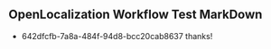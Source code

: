 ## OpenLocalization Workflow Test MarkDown
* 642dfcfb-7a8a-484f-94d8-bcc20cab8637 thanks!

<!--HONumber=Aug16_HO4-->


